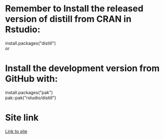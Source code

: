 # Remember to Install the released version of distill from CRAN in Rstudio:<br>
install.packages("distill")<br>
or<br>
# Install the development version from GitHub with:<br>
install.packages("pak")<br>
pak::pak("rstudio/distill")


# Site link

[Link to site](https://cyril631-portfolio.netlify.app)
